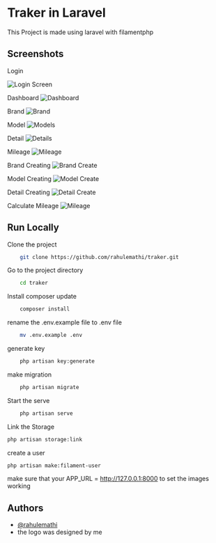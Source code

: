 
# Traker in Laravel

This Project is made using laravel with filamentphp 





## Screenshots
Login 

![Login Screen](https://github.com/rahulemathi/traker/blob/main/images/image%201.png?raw=true)

Dashboard
![Dashboard](https://github.com/rahulemathi/traker/blob/main/images/image%202.png?raw=true)

Brand
![Brand](https://github.com/rahulemathi/traker/blob/main/images/image%203.png?raw=true)

Model
![Models](https://github.com/rahulemathi/traker/blob/main/images/image%204.png?raw=true)

Detail
![Details](https://github.com/rahulemathi/traker/blob/main/images/image%205.png?raw=true)

Mileage
![Mileage](https://github.com/rahulemathi/traker/blob/main/images/image%206.png?raw=true)

Brand Creating 
![Brand Create](https://github.com/rahulemathi/traker/blob/main/images/image%207.png?raw=true)

Model Creating
![Model Create](https://github.com/rahulemathi/traker/blob/main/images/image%208.png?raw=true)

Detail Creating
![Detail Create](https://github.com/rahulemathi/traker/blob/main/images/image%209.png?raw=true)

Calculate Mileage
![Mileage](https://github.com/rahulemathi/traker/blob/main/images/image%2010.png?raw=true)
## Run Locally

Clone the project

```bash
    git clone https://github.com/rahulemathi/traker.git
```

Go to the project directory

```bash
    cd traker
```

Install composer update

```bash
    composer install
```

rename the .env.example file to .env file

```bash
    mv .env.example .env
```

generate key

```bash
    php artisan key:generate
```

make migration

```bash
    php artisan migrate
```

Start the serve

```bash
    php artisan serve
```
Link the Storage

```bash
php artisan storage:link
```

create a user
```bash
php artisan make:filament-user
```

make sure that your APP_URL = http://127.0.0.1:8000 to set the images working
## Authors

- [@rahulemathi](https://github.com/rahulemathi)
- the logo was designed by me

